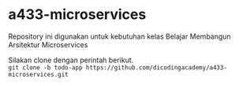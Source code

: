 # a433-microservices
Repository ini digunakan untuk kebutuhan kelas Belajar Membangun Arsitektur Microservices

Silakan clone dengan perintah berikut.<br>
`git clone -b todo-app https://github.com/dicodingacademy/a433-microservices.git`
